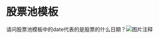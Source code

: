 # 股票池模板

请问股票池模板中的date代表的是股票的什么日期？![图片注释](http://storage-uqer.datayes.com/5affe1988d8dd2012231ba7d/abbae626-5d9f-11e8-889a-0242ac140002)